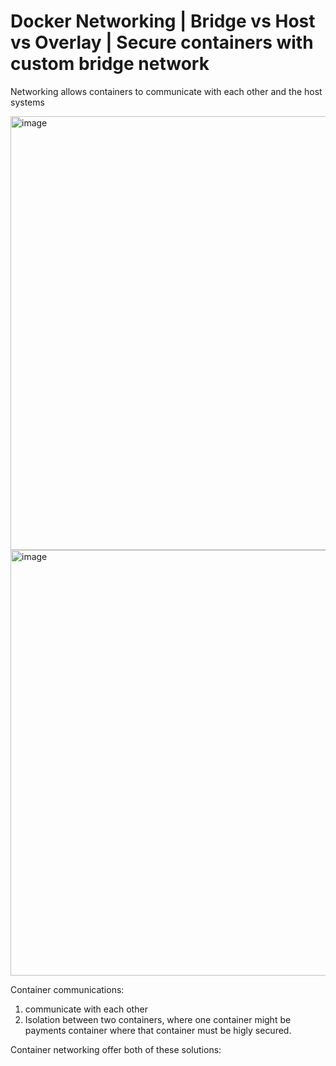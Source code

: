 
# Docker Networking | Bridge vs Host vs Overlay | Secure containers with custom bridge network



Networking allows containers to communicate with each other and the host systems


<img width="1032" height="694" alt="image" src="https://github.com/user-attachments/assets/bb40dd56-abcb-49a5-a5c1-66165c59c328" />


<img width="1129" height="681" alt="image" src="https://github.com/user-attachments/assets/c1f0a336-a9a1-4993-b6b0-827c211a6a4f" />


Container communications:

1) communicate with each other
2) Isolation between two containers, where one container might be payments container where that container must be higly secured.

Container networking offer both of these solutions:


